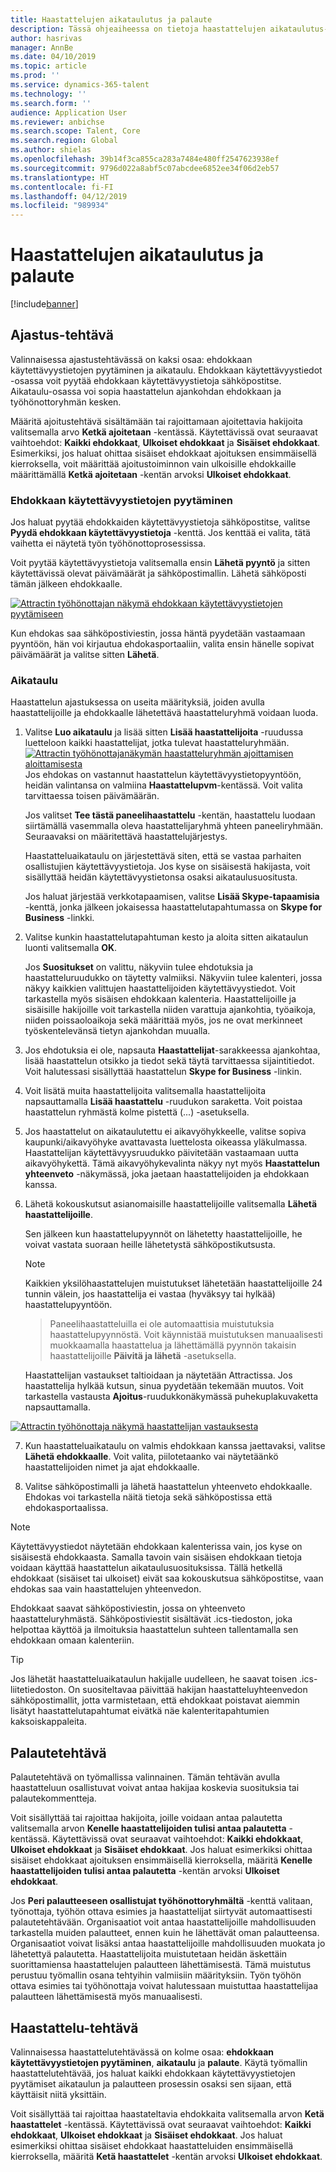 ```yaml
---
title: Haastattelujen aikataulutus ja palaute
description: Tässä ohjeaiheessa on tietoja haastattelujen aikataulutus- ja palautetehtävistä Attractissa.
author: hasrivas
manager: AnnBe
ms.date: 04/10/2019
ms.topic: article
ms.prod: ''
ms.service: dynamics-365-talent
ms.technology: ''
ms.search.form: ''
audience: Application User
ms.reviewer: anbichse
ms.search.scope: Talent, Core
ms.search.region: Global
ms.author: shielas
ms.openlocfilehash: 39b14f3ca855ca283a7484e480ff2547623938ef
ms.sourcegitcommit: 9796d022a8abf5c07abcdee6852ee34f06d2eb57
ms.translationtype: HT
ms.contentlocale: fi-FI
ms.lasthandoff: 04/12/2019
ms.locfileid: "989934"
---
```

# <a name="interview-scheduling-and-feedback"></a>Haastattelujen aikataulutus ja palaute

[!include[banner](../includes/banner.md)]

## <a name="scheduler-activity"></a>Ajastus-tehtävä

Valinnaisessa ajastustehtävässä on kaksi osaa: ehdokkaan käytettävyystietojen pyytäminen ja aikataulu. Ehdokkaan käytettävyystiedot -osassa voit pyytää ehdokkaan käytettävyystietoja sähköpostitse. Aikataulu-osassa voi sopia haastattelun ajankohdan ehdokkaan ja työhönottoryhmän kesken.

Määritä ajoitustehtävä sisältämään tai rajoittamaan ajoitettavia hakijoita valitsemalla arvo **Ketkä ajoitetaan** -kentässä. Käytettävissä ovat seuraavat vaihtoehdot: **Kaikki ehdokkaat**, **Ulkoiset ehdokkaat** ja **Sisäiset ehdokkaat**. Esimerkiksi, jos haluat ohittaa sisäiset ehdokkaat ajoituksen ensimmäisellä kierroksella, voit määrittää ajoitustoiminnon vain ulkoisille ehdokkaille määrittämällä **Ketkä ajoitetaan** -kentän arvoksi **Ulkoiset ehdokkaat**.

### <a name="candidate-availability-request"></a>Ehdokkaan käytettävyystietojen pyytäminen

Jos haluat pyytää ehdokkaiden käytettävyystietoja sähköpostitse, valitse **Pyydä ehdokkaan käytettävyystietoja** -kenttä. Jos kenttää ei valita, tätä vaihetta ei näytetä työn työhönottoprosessissa.

Voit pyytää käytettävyystietoja valitsemalla ensin **Lähetä pyyntö** ja sitten käytettävissä olevat päivämäärät ja sähköpostimallin. Lähetä sähköposti tämän jälkeen ehdokkaalle.

[![Attractin työhönottajan näkymä ehdokkaan käytettävyystietojen pyytämiseen](./media/scheduler-candidate-request.png)](./media/scheduler-candidate-request.png)

Kun ehdokas saa sähköpostiviestin, jossa häntä pyydetään vastaamaan pyyntöön, hän voi kirjautua ehdokasportaaliin, valita ensin hänelle sopivat päivämäärät ja valitse sitten **Lähetä**.

### <a name="schedule"></a>Aikataulu
Haastattelun ajastuksessa on useita määrityksiä, joiden avulla haastattelijoille ja ehdokkaalle lähetettävä haastatteluryhmä voidaan luoda.

1. Valitse **Luo aikataulu** ja lisää sitten **Lisää haastattelijoita** -ruudussa luetteloon kaikki haastattelijat, jotka tulevat haastatteluryhmään.
[![Attractin työhönottajanäkymän haastatteluryhmän ajoittamisen aloittamisesta](./media/schedule-start-over.png)](./media/schedule-start-over.png)   
    Jos ehdokas on vastannut haastattelun käytettävyystietopyyntöön, heidän valintansa on valmiina **Haastattelupvm**-kentässä. Voit valita tarvittaessa toisen päivämäärän.
    
    Jos valitset **Tee tästä paneelihaastattelu** -kentän, haastattelu luodaan siirtämällä vasemmalla oleva haastattelijaryhmä yhteen paneeliryhmään. Seuraavaksi on määritettävä haastattelujärjestys.
    
    Haastatteluaikataulu on järjestettävä siten, että se vastaa parhaiten osallistujien käytettävyystietoja. Jos kyse on sisäisestä hakijasta, voit sisällyttää heidän käytettävyystietonsa osaksi aikataulusuositusta.
    
    Jos haluat järjestää verkkotapaamisen, valitse **Lisää Skype-tapaamisia** -kenttä, jonka jälkeen jokaisessa haastattelutapahtumassa on **Skype for Business** -linkki.

2. Valitse kunkin haastattelutapahtuman kesto ja aloita sitten aikataulun luonti valitsemalla **OK**.

    Jos **Suositukset** on valittu, näkyviin tulee ehdotuksia ja haastatteluruudukko on täytetty valmiiksi. Näkyviin tulee kalenteri, jossa näkyy kaikkien valittujen haastattelijoiden käytettävyystiedot. Voit tarkastella myös sisäisen ehdokkaan kalenteria. Haastattelijoille ja sisäisille hakijoille voit tarkastella niiden varattuja ajankohtia, työaikoja, niiden poissaoloaikoja sekä määrittää myös, jos ne ovat merkinneet työskentelevänsä tietyn ajankohdan muualla. 

3. Jos ehdotuksia ei ole, napsauta **Haastattelijat**-sarakkeessa ajankohtaa, lisää haastattelun otsikko ja tiedot sekä täytä tarvittaessa sijaintitiedot. Voit halutessasi sisällyttää haastattelun **Skype for Business** -linkin.

4. Voit lisätä muita haastattelijoita valitsemalla haastattelijoita napsauttamalla **Lisää haastattelu** -ruudukon saraketta. Voit poistaa haastattelun ryhmästä kolme pistettä (...) -asetuksella.
    
5. Jos haastattelut on aikataulutettu ei aikavyöhykkeelle, valitse sopiva kaupunki/aikavyöhyke avattavasta luettelosta oikeassa yläkulmassa. Haastattelijan käytettävyysruudukko päivitetään vastaamaan uutta aikavyöhykettä. Tämä aikavyöhykevalinta näkyy nyt myös **Haastattelun yhteenveto** -näkymässä, joka jaetaan haastattelijoiden ja ehdokkaan kanssa. 

6. Lähetä kokouskutsut asianomaisille haastattelijoille valitsemalla **Lähetä haastattelijoille**.

    Sen jälkeen kun haastattelupyynnöt on lähetetty haastattelijoille, he voivat vastata suoraan heille lähetetystä sähköpostikutsusta.

    >[!NOTE]
    > Kaikkien yksilöhaastattelujen muistutukset lähetetään haastattelijoille 24 tunnin välein, jos haastattelija ei vastaa (hyväksyy tai hylkää) haastattelupyyntöön.

    > Paneelihaastatteluilla ei ole automaattisia muistutuksia haastattelupyynnöstä. Voit käynnistää muistutuksen manuaalisesti muokkaamalla haastattelua ja lähettämällä pyynnön takaisin haastattelijoille **Päivitä ja lähetä** -asetuksella.

    Haastattelijan vastaukset taltioidaan ja näytetään Attractissa. Jos haastattelija hylkää kutsun, sinua pyydetään tekemään muutos. Voit tarkastella vastausta **Ajoitus**-ruudukkonäkymässä puhekuplakuvaketta napsauttamalla.

[![Attractin työhönottaja näkymä haastattelijan vastauksesta](./media/schedule-interviewer-response2.png)](./media/schedule-interviewer-response2.png)

7. Kun haastatteluaikataulu on valmis ehdokkaan kanssa jaettavaksi, valitse **Lähetä ehdokkaalle**. Voit valita, piilotetaanko vai näytetäänkö haastattelijoiden nimet ja ajat ehdokkaalle.

8. Valitse sähköpostimalli ja lähetä haastattelun yhteenveto ehdokkaalle. Ehdokas voi tarkastella näitä tietoja sekä sähköpostissa että ehdokasportaalissa.
    
>[!NOTE] 
> Käytettävyystiedot näytetään ehdokkaan kalenterissa vain, jos kyse on sisäisestä ehdokkaasta. Samalla tavoin vain sisäisen ehdokkaan tietoja voidaan käyttää haastattelun aikataulusuosituksissa. Tällä hetkellä ehdokkaat (sisäiset tai ulkoiset) eivät saa kokouskutsua sähköpostitse, vaan ehdokas saa vain haastattelujen yhteenvedon.

Ehdokkaat saavat sähköpostiviestin, jossa on yhteenveto haastatteluryhmästä. Sähköpostiviestit sisältävät .ics-tiedoston, joka helpottaa käyttöä ja ilmoituksia haastattelun suhteen tallentamalla sen ehdokkaan omaan kalenteriin.

>[!TIP] 
> Jos lähetät haastatteluaikataulun hakijalle uudelleen, he saavat toisen .ics-liitetiedoston. On suositeltavaa päivittää hakijan haastatteluyhteenvedon sähköpostimallit, jotta varmistetaan, että ehdokkaat poistavat aiemmin lisätyt haastattelutapahtumat eivätkä näe kalenteritapahtumien kaksoiskappaleita. 

## <a name="feedback-activity"></a>Palautetehtävä

Palautetehtävä on työmallissa valinnainen. Tämän tehtävän avulla haastatteluun osallistuvat voivat antaa hakijaa koskevia suosituksia tai palautekommentteja. 

Voit sisällyttää tai rajoittaa hakijoita, joille voidaan antaa palautetta valitsemalla arvon **Kenelle haastattelijoiden tulisi antaa palautetta** -kentässä.  Käytettävissä ovat seuraavat vaihtoehdot: **Kaikki ehdokkaat**, **Ulkoiset ehdokkaat** ja **Sisäiset ehdokkaat**. Jos haluat esimerkiksi ohittaa sisäiset ehdokkaat ajoituksen ensimmäisellä kierroksella, määritä **Kenelle haastattelijoiden tulisi antaa palautetta** -kentän arvoksi **Ulkoiset ehdokkaat**.

Jos **Peri palautteeseen osallistujat työhönottoryhmältä** -kenttä valitaan, työnottaja, työhön ottava esimies ja haastattelijat siirtyvät automaattisesti palautetehtävään. Organisaatiot voit antaa haastattelijoille mahdollisuuden tarkastella muiden palautteet, ennen kuin he lähettävät oman palautteensa. Organisaatiot voivat lisäksi antaa haastattelijoille mahdollisuuden muokata jo lähetettyä palautetta. Haastattelijoita muistutetaan heidän äskettäin suorittamiensa haastattelujen palautteen lähettämisestä. Tämä muistutus perustuu työmallin osana tehtyihin valmiisiin määrityksiin. Työn työhön ottava esimies tai työhönottaja voivat halutessaan muistuttaa haastattelijaa palautteen lähettämisestä myös manuaalisesti.

## <a name="interview-activity"></a>Haastattelu-tehtävä

Valinnaisessa haastattelutehtävässä on kolme osaa: **ehdokkaan käytettävyystietojen pyytäminen**, **aikataulu** ja **palaute**. Käytä työmallin haastattelutehtävää, jos haluat kaikki ehdokkaan käytettävyystietojen pyytämiset aikataulun ja palautteen prosessin osaksi sen sijaan, että käyttäisit niitä yksittäin.

Voit sisällyttää tai rajoittaa haastateltavia ehdokkaita valitsemalla arvon **Ketä haastattelet** -kentässä. Käytettävissä ovat seuraavat vaihtoehdot: **Kaikki ehdokkaat**, **Ulkoiset ehdokkaat** ja **Sisäiset ehdokkaat**. Jos haluat esimerkiksi ohittaa sisäiset ehdokkaat haastatteluiden ensimmäisellä kierroksella, määritä **Ketä haastattelet** -kentän arvoksi **Ulkoiset ehdokkaat**.
